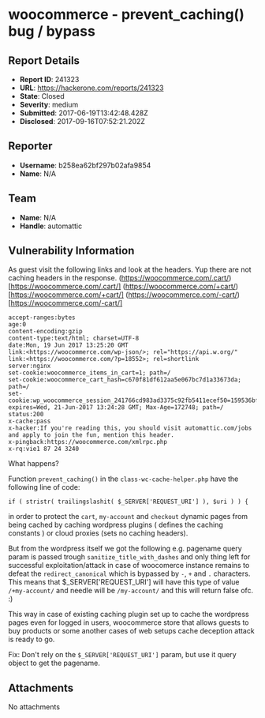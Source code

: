 # woocommerce - prevent_caching() bug / bypass

## Report Details
- **Report ID**: 241323
- **URL**: https://hackerone.com/reports/241323
- **State**: Closed
- **Severity**: medium
- **Submitted**: 2017-06-19T13:42:48.428Z
- **Disclosed**: 2017-09-16T07:52:21.202Z

## Reporter
- **Username**: b258ea62bf297b02afa9854
- **Name**: N/A

## Team
- **Name**: N/A
- **Handle**: automattic

## Vulnerability Information
As guest visit the following links and look at the headers. Yup there are not caching headers in the response. 
(https://woocommerce.com/.cart/)[https://woocommerce.com/.cart/]
(https://woocommerce.com/+cart/)[https://woocommerce.com/+cart/]
(https://woocommerce.com/-cart/)[https://woocommerce.com/-cart/]

```
accept-ranges:bytes
age:0
content-encoding:gzip
content-type:text/html; charset=UTF-8
date:Mon, 19 Jun 2017 13:25:20 GMT
link:<https://woocommerce.com/wp-json/>; rel="https://api.w.org/"
link:<https://woocommerce.com/?p=18552>; rel=shortlink
server:nginx
set-cookie:woocommerce_items_in_cart=1; path=/
set-cookie:woocommerce_cart_hash=c670f81df612aa5e067bc7d1a33673da; path=/
set-cookie:wp_woocommerce_session_241766cd983ad3375c92fb5411ecef50=159536bf377374fa447e91a16437e611%7C%7C1498051468%7C%7C1498047868%7C%7Cbfae081ff1a2c69f9e4feda8128c7579; expires=Wed, 21-Jun-2017 13:24:28 GMT; Max-Age=172748; path=/
status:200
x-cache:pass
x-hacker:If you're reading this, you should visit automattic.com/jobs and apply to join the fun, mention this header.
x-pingback:https://woocommerce.com/xmlrpc.php
x-rq:vie1 87 24 3240
```
What happens?

Function `prevent_caching()` in the `class-wc-cache-helper.php` have the following line of code:
```
if ( stristr( trailingslashit( $_SERVER['REQUEST_URI'] ), $uri ) ) {
```
in order to protect the `cart`, `my-account` and `checkout` dynamic pages from being cached by caching wordpress plugins ( defines the caching constants ) or cloud proxies (sets no caching headers).

But from the wordpress itself we got the following e.g. pagename query param is passed trough `sanitize_title_with_dashes` and only thing left for successful exploitation/attack in case of woocomerce instance remains to defeat the `redirect_canonical` which is bypassed by `-`, `+` and `.` characters. This means that $_SERVER['REQUEST_URI'] will have this type of value `/+my-account/` and needle will be `/my-account/`  and this will return false ofc. :)

This way in case of existing caching plugin set up to cache the wordpress pages even for logged in users, woocommerce store that allows guests to buy products or some another cases of web setups cache  deception  attack is ready to go. 

Fix: Don't rely on the `$_SERVER['REQUEST_URI']` param, but use it query object to get the pagename.

## Attachments
No attachments
